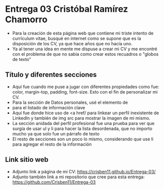 # Entrega 03 Cristóbal Ramírez Chamorro

- Para la creación de esta página web que contiene mi triste intento de currículum vitae, busqué en internet como se supone que es la disposición de los CV, ya que hace años que no hacía uno.
- Ya al tener una idea en mente me dispuse a crear mi CV y me encontré con el problema de que no sabía como crear estos recuadros o "globos de texto"
## Título y diferentes secciones
- Aquí fue cuando me puse a jugar con diferentes propiedades como fue: color, margin-top, padding, font-size. Esto con el fin de personalizar mi CV.
- Para la sección de Datos personales, usé el elemento de <li> para el listado de información clave
- Aquí fue donde hice uso de <a href/ para linkear un perfil inexistente de LinkedIn y también de img src para mostrar la imagen de mi mismo.
- La sección anidada del perfil profesional fue una prueba para ver que surgía de usar ul y li para hacer la lista desordenada, que no importo mucho ya que solo fue un párrafo de texto
- El resto de secciones son un poco lo mismo, considerando que use li para agregar el resto de la información
## Link sitio web 
- Adjunto link a página de mi CV: https://crisben11.github.io/Entrega-03/
- Adjunto también link a mi repositorio que cree para esta entrega: https://github.com/Crisben11/Entrega-03